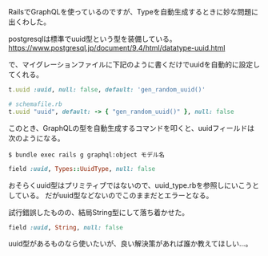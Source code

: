 <!--
{"id":"13574176438087897577","title":"GraphQL Rubyで型を生成するとスキーマ上uuidであればちゃんとuuid型を参照しようとする","categories":["tech Rails GraphQL"],"updated":"2022-05-01T01:55:43+09:00","edited":"2022-05-01T01:55:46+09:00","draft":"no"}
-->

RailsでGraphQLを使っているのですが、Typeを自動生成するときに妙な問題に出くわした。

postgresqlは標準でuuid型という型を装備している。
https://www.postgresql.jp/document/9.4/html/datatype-uuid.html

で、マイグレーションファイルに下記のように書くだけでuuidを自動的に設定してくれる。
```ruby
t.uuid :uuid, null: false, default: 'gen_random_uuid()'
```

```ruby
# schemafile.rb
t.uuid "uuid", default: -> { "gen_random_uuid()" }, null: false
```

このとき、GraphQLの型を自動生成するコマンドを叩くと、uuidフィールドは次のようになる。
```
$ bundle exec rails g graphql:object モデル名
```
```ruby
field :uuid, Types::UuidType, null: false
```

おそらくuuid型はプリミティブではないので、uuid_type.rbを参照しにいこうとしている。
だがuuid型などないのでこのままだとエラーとなる。

試行錯誤したものの、結局String型にして落ち着かせた。
```ruby
field :uuid, String, null: false
```

uuid型があるものなら使いたいが、良い解決策があれば誰か教えてほしい...。
